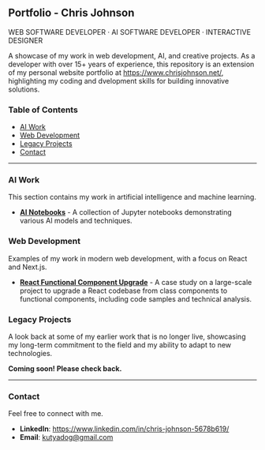 ## Portfolio - Chris Johnson
WEB SOFTWARE DEVELOPER  ·  AI SOFTWARE DEVELOPER  ·  INTERACTIVE DESIGNER

A showcase of my work in web development, AI, and creative projects. As a developer with over 15+ years of experience, this repository is an extension of my personal website portfolio at https://www.chrisjohnson.net/, highlighting my coding and dvelopment skills for building innovative solutions.

### Table of Contents

  * [AI Work](#ai-work)
  * [Web Development](#web-development)
  * [Legacy Projects](#legacy-projects)
  * [Contact](#contact)

-----

### AI Work

This section contains my work in artificial intelligence and machine learning.

  * [**AI Notebooks**](https://github.com/kutyadog/ai_notebooks) - A collection of Jupyter notebooks demonstrating various AI models and techniques.

### Web Development

Examples of my work in modern web development, with a focus on React and Next.js.

  * [**React Functional Component Upgrade**](web-development/react-upgrade-case-study/README.md) - A case study on a large-scale project to upgrade a React codebase from class components to functional components, including code samples and technical analysis.

### Legacy Projects

A look back at some of my earlier work that is no longer live, showcasing my long-term commitment to the field and my ability to adapt to new technologies.

**Coming soon! Please check back.**

-----

### Contact

Feel free to connect with me.

  * **LinkedIn**: https://www.linkedin.com/in/chris-johnson-5678b619/
  * **Email**: kutyadog@gmail.com






